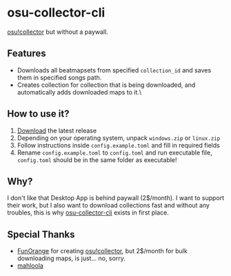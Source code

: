# osu-collector-cli

[osu!collector](https://osucollector.com) but without a paywall.

## Features

- Downloads all beatmapsets from specified `collection_id` and saves them in specified songs path.
- Creates collection for collection that is being downloaded, and automatically adds downloaded maps to it.\

## How to use it?

1. [Download](https://github.com/shockpast/osu-collector-cli/releases/latest) the latest release
2. Depending on your operating system, unpack `windows.zip` or `linux.zip`
3. Follow instructions inside `config.example.toml` and fill in required fields
4. Rename `config.example.toml` to `config.toml` and run executable file, `config.toml` should be in the same folder as executable!

## Why?
I don't like that Desktop App is behind paywall (2$/month). I want to support their work, but I also want to download collections fast and without any troubles, this is why [osu-collector-cli](https://github.com/shockpast/osu-collector-cli) exists in first place.

## Special Thanks
- [FunOrange](https://github.com/FunOrange) for creating [osu!collector](https://osucollector.com), but 2$/month for bulk downloading maps, is just... no, sorry.
- [mahloola](https://x.com/mahloola)